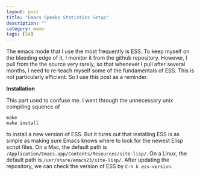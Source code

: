 ```yaml
---
layout: post
title: "Emacs Speaks Statistics Setup"
description: ""
category: memo
tags: [S4]
---
```


The emacs mode that I use the most frequently is ESS. To keep myself on the
bleeding edge of it, I monitor it from the github repository. However, I pull
from the the source very rarely, so that whenever I pull after several months, I
need to re-teach myself some of the fundamentals of ESS. This is not particularly
efficient. So I use this post as a reminder.

**Installation**

This part used to confuse me. I went through the unnecessary unix compiling squence of 

    make
    make install

to install a new version of ESS. But it turns out that installing ESS is as
simple as making sure Emacs knows where to look for the newest Elisp script
files. On a Mac, the default path is <code>/Application/Emacs.app/Contents/Resources/site-lisp/</code>. On a Linux, the default path is <code>/usr/share/emacs23/site-lisp/</code>. After updating the repository, we can check the version of ESS by <code>C-h k ess-version</code>.
